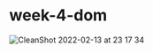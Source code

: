 # week-4-dom
![CleanShot 2022-02-13 at 23 17 34](https://user-images.githubusercontent.com/1692542/153817534-5747f854-6b00-4662-89bf-a2615a3bf1e1.gif)
